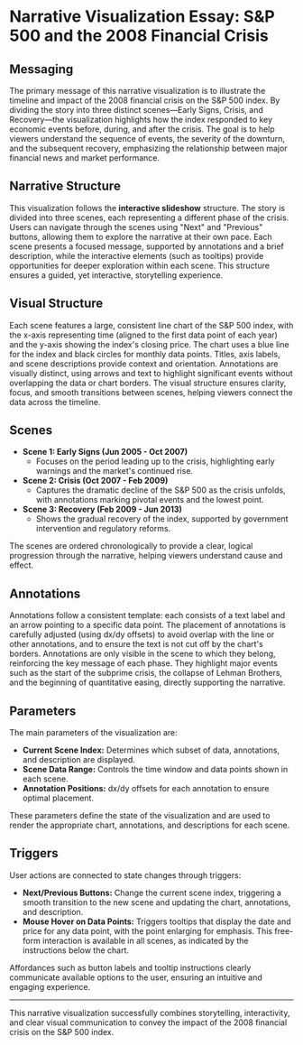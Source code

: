 # Narrative Visualization Essay: S&P 500 and the 2008 Financial Crisis

## Messaging
The primary message of this narrative visualization is to illustrate the timeline and impact of the 2008 financial crisis on the S&P 500 index. By dividing the story into three distinct scenes—Early Signs, Crisis, and Recovery—the visualization highlights how the index responded to key economic events before, during, and after the crisis. The goal is to help viewers understand the sequence of events, the severity of the downturn, and the subsequent recovery, emphasizing the relationship between major financial news and market performance.

## Narrative Structure
This visualization follows the **interactive slideshow** structure. The story is divided into three scenes, each representing a different phase of the crisis. Users can navigate through the scenes using "Next" and "Previous" buttons, allowing them to explore the narrative at their own pace. Each scene presents a focused message, supported by annotations and a brief description, while the interactive elements (such as tooltips) provide opportunities for deeper exploration within each scene. This structure ensures a guided, yet interactive, storytelling experience.

## Visual Structure
Each scene features a large, consistent line chart of the S&P 500 index, with the x-axis representing time (aligned to the first data point of each year) and the y-axis showing the index's closing price. The chart uses a blue line for the index and black circles for monthly data points. Titles, axis labels, and scene descriptions provide context and orientation. Annotations are visually distinct, using arrows and text to highlight significant events without overlapping the data or chart borders. The visual structure ensures clarity, focus, and smooth transitions between scenes, helping viewers connect the data across the timeline.

## Scenes
- **Scene 1: Early Signs (Jun 2005 - Oct 2007)**
  - Focuses on the period leading up to the crisis, highlighting early warnings and the market's continued rise.
- **Scene 2: Crisis (Oct 2007 - Feb 2009)**
  - Captures the dramatic decline of the S&P 500 as the crisis unfolds, with annotations marking pivotal events and the lowest point.
- **Scene 3: Recovery (Feb 2009 - Jun 2013)**
  - Shows the gradual recovery of the index, supported by government intervention and regulatory reforms.

The scenes are ordered chronologically to provide a clear, logical progression through the narrative, helping viewers understand cause and effect.

## Annotations
Annotations follow a consistent template: each consists of a text label and an arrow pointing to a specific data point. The placement of annotations is carefully adjusted (using dx/dy offsets) to avoid overlap with the line or other annotations, and to ensure the text is not cut off by the chart's borders. Annotations are only visible in the scene to which they belong, reinforcing the key message of each phase. They highlight major events such as the start of the subprime crisis, the collapse of Lehman Brothers, and the beginning of quantitative easing, directly supporting the narrative.

## Parameters
The main parameters of the visualization are:
- **Current Scene Index:** Determines which subset of data, annotations, and description are displayed.
- **Scene Data Range:** Controls the time window and data points shown in each scene.
- **Annotation Positions:** dx/dy offsets for each annotation to ensure optimal placement.

These parameters define the state of the visualization and are used to render the appropriate chart, annotations, and descriptions for each scene.

## Triggers
User actions are connected to state changes through triggers:
- **Next/Previous Buttons:** Change the current scene index, triggering a smooth transition to the new scene and updating the chart, annotations, and description.
- **Mouse Hover on Data Points:** Triggers tooltips that display the date and price for any data point, with the point enlarging for emphasis. This free-form interaction is available in all scenes, as indicated by the instructions below the chart.

Affordances such as button labels and tooltip instructions clearly communicate available options to the user, ensuring an intuitive and engaging experience.

---

This narrative visualization successfully combines storytelling, interactivity, and clear visual communication to convey the impact of the 2008 financial crisis on the S&P 500 index. 